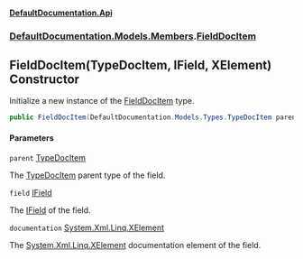 #### [DefaultDocumentation.Api](index.md 'index')
### [DefaultDocumentation.Models.Members](index.md#DefaultDocumentation.Models.Members 'DefaultDocumentation.Models.Members').[FieldDocItem](FieldDocItem.md 'DefaultDocumentation.Models.Members.FieldDocItem')

## FieldDocItem(TypeDocItem, IField, XElement) Constructor

Initialize a new instance of the [FieldDocItem](FieldDocItem.md 'DefaultDocumentation.Models.Members.FieldDocItem') type.

```csharp
public FieldDocItem(DefaultDocumentation.Models.Types.TypeDocItem parent, IField field, System.Xml.Linq.XElement? documentation);
```
#### Parameters

<a name='DefaultDocumentation.Models.Members.FieldDocItem.FieldDocItem(DefaultDocumentation.Models.Types.TypeDocItem,IField,System.Xml.Linq.XElement).parent'></a>

`parent` [TypeDocItem](TypeDocItem.md 'DefaultDocumentation.Models.Types.TypeDocItem')

The [TypeDocItem](TypeDocItem.md 'DefaultDocumentation.Models.Types.TypeDocItem') parent type of the field.

<a name='DefaultDocumentation.Models.Members.FieldDocItem.FieldDocItem(DefaultDocumentation.Models.Types.TypeDocItem,IField,System.Xml.Linq.XElement).field'></a>

`field` [IField](https://github.com/icsharpcode/ILSpy 'ICSharpCode.Decompiler.TypeSystem.IField')

The [IField](https://github.com/icsharpcode/ILSpy 'ICSharpCode.Decompiler.TypeSystem.IField') of the field.

<a name='DefaultDocumentation.Models.Members.FieldDocItem.FieldDocItem(DefaultDocumentation.Models.Types.TypeDocItem,IField,System.Xml.Linq.XElement).documentation'></a>

`documentation` [System.Xml.Linq.XElement](https://docs.microsoft.com/en-us/dotnet/api/System.Xml.Linq.XElement 'System.Xml.Linq.XElement')

The [System.Xml.Linq.XElement](https://docs.microsoft.com/en-us/dotnet/api/System.Xml.Linq.XElement 'System.Xml.Linq.XElement') documentation element of the field.